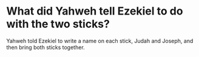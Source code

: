 # What did Yahweh tell Ezekiel to do with the two sticks?

Yahweh told Ezekiel to write a name on each stick, Judah and Joseph, and then bring both sticks together.
